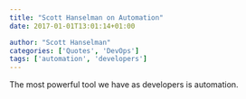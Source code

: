```yaml
---
title: "Scott Hanselman on Automation"
date: 2017-01-01T13:01:14+01:00

author: "Scott Hanselman"
categories: ['Quotes', 'DevOps']
tags: ['automation', 'developers']
---
```

The most powerful tool we have as developers is automation.
